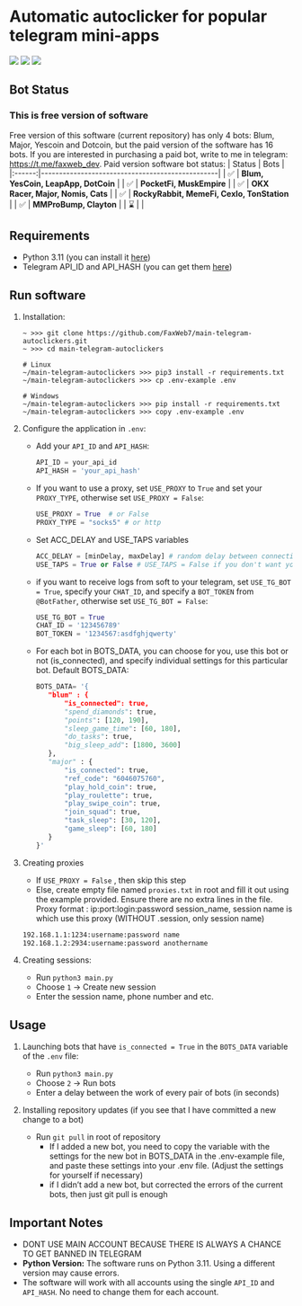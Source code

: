 
# Automatic autoclicker for popular telegram mini-apps
[<img src="https://img.shields.io/badge/Telegram-%40Me-orange">](https://t.me/faxweb_dev)
[<img src="https://img.shields.io/badge/python-3.11-blue">](https://www.python.org/downloads/)
![](https://i.ibb.co/HBW9tSY/2024-09-22-19-49-28.png)

## Bot Status
### This is free version of software
Free version of this software (current repository) has only 4 bots: Blum, Major, Yescoin and Dotcoin, but the paid version of the software has 16 bots. If you are interested in purchasing a paid bot, write to me in telegram: https://t.me/faxweb_dev. Paid version software bot status:
| Status | Bots                                            |
|:------:|-------------------------------------------------|
|   ✅   | **Blum, YesCoin, LeapApp, DotCoin**       |
|   ✅   | **PocketFi, MuskEmpire**       |
|   ✅   | **OKX Racer, Major, Nomis, Cats**                       |
|   ✅   | **RockyRabbit, MemeFi, CexIo, TonStation**                      |
|   ✅   | **MMProBump, Clayton**                      |
|   ⌛   |                               |

## Requirements
- Python 3.11 (you can install it [here](https://www.python.org/downloads/release/python-3110/))
- Telegram API_ID and API_HASH (you can get them [here](https://my.telegram.org/auth?to=apps))

## Run software
1. Installation:
   ```shell
   ~ >>> git clone https://github.com/FaxWeb7/main-telegram-autoclickers.git 
   ~ >>> cd main-telegram-autoclickers
   
   # Linux
   ~/main-telegram-autoclickers >>> pip3 install -r requirements.txt
   ~/main-telegram-autoclickers >>> cp .env-example .env
   
   # Windows
   ~/main-telegram-autoclickers >>> pip install -r requirements.txt
   ~/main-telegram-autoclickers >>> copy .env-example .env
   ```
2. Configure the application in `.env`:
   - Add your `API_ID` and `API_HASH`:
     ```python
     API_ID = your_api_id
     API_HASH = 'your_api_hash'
     ```
     
   - If you want to use a proxy, set `USE_PROXY` to `True` and set your `PROXY_TYPE`, otherwise set `USE_PROXY = False`:
     ```python
     USE_PROXY = True  # or False
     PROXY_TYPE = "socks5" # or http
     ```

   - Set ACC_DELAY and USE_TAPS variables
     ```python
     ACC_DELAY = [minDelay, maxDelay] # random delay between connections to accounts in seconds
     USE_TAPS = True or False # USE_TAPS = False if you don't want your bots to use taps
     ```

   - if you want to receive logs from soft to your telegram, set `USE_TG_BOT = True`, specify your `CHAT_ID`, and specify a `BOT_TOKEN` from `@BotFather`, otherwise set `USE_TG_BOT = False`:
     ```python
     USE_TG_BOT = True
     CHAT_ID = '123456789'
     BOT_TOKEN = '1234567:asdfghjqwerty'
     ```
   - For each bot in BOTS_DATA, you can choose for you, use this bot or not (is_connected), and specify individual settings for this particular bot. Default BOTS_DATA:
     ```python
     BOTS_DATA= '{
        "blum" : {
            "is_connected": true,
            "spend_diamonds": true,
            "points": [120, 190],
            "sleep_game_time": [60, 180],
            "do_tasks": true,
            "big_sleep_add": [1800, 3600]
        },
        "major" : {
            "is_connected": true,
            "ref_code": "6046075760",
            "play_hold_coin": true,
            "play_roulette": true,
            "play_swipe_coin": true,
            "join_squad": true,
            "task_sleep": [30, 120],
            "game_sleep": [60, 180]
        }
     }'
     ```

3. Creating proxies
   - If `USE_PROXY = False` , then skip this step
   - Else, create empty file named `proxies.txt` in root and fill it out using the example provided. Ensure there are no extra lines in the file. Proxy format : ip:port:login:password session_name, session name is which use this proxy (WITHOUT .session, only session name)
   ```txt
   192.168.1.1:1234:username:password name
   192.168.1.2:2934:username:password anothername
   ```
     
4. Creating sessions:
   - Run `python3 main.py`
   - Choose `1` -> Create new session
   - Enter the session name, phone number and etc.

## Usage
1. Launching bots that have `is_connected = True` in the `BOTS_DATA` variable of the `.env` file:
   - Run `python3 main.py`
   - Choose `2` -> Run bots
   - Enter a delay between the work of every pair of bots (in seconds)
   
2. Installing repository updates (if you see that I have committed a new change to a bot)
   - Run `git pull` in root of repository
      - If I added a new bot, you need to copy the variable with the settings for the new bot in BOTS_DATA in the .env-example file, and paste these settings into your .env file. (Adjust the settings for yourself if necessary)
      - if I didn’t add a new bot, but corrected the errors of the current bots, then just git pull is enough

  
## Important Notes
- DONT USE MAIN ACCOUNT BECAUSE THERE IS ALWAYS A CHANCE TO GET BANNED IN TELEGRAM
- **Python Version:** The software runs on Python 3.11. Using a different version may cause errors.
- The software will work with all accounts using the single `API_ID` and `API_HASH`. No need to change them for each account.


